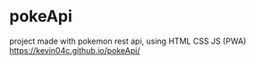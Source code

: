 # pokeApi
project made with pokemon rest api, using HTML CSS JS (PWA)     
[https://kevin04c.github.io/pokeApi/
](https://kevin04c.github.io/pwa/)

